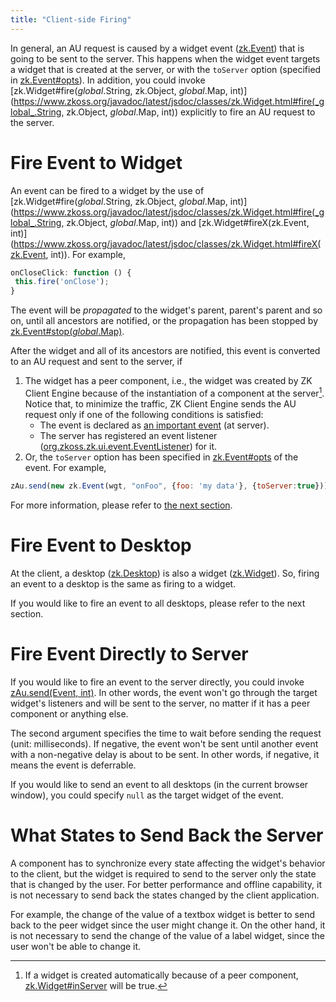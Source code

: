 ```yaml
---
title: "Client-side Firing"
---
```




In general, an AU request is caused by a widget event
([zk.Event](https://www.zkoss.org/javadoc/latest/jsdoc/classes/zk.Event.html)) that is going to be sent
to the server. This happens when the widget event targets a widget that
is created at the server, or with the `toServer` option (specified in
[zk.Event#opts](https://www.zkoss.org/javadoc/latest/jsdoc/classes/zk.Event.html#opts)). In
addition, you could invoke
[zk.Widget#fire(_global_.String, zk.Object, _global_.Map, int)](https://www.zkoss.org/javadoc/latest/jsdoc/classes/zk.Widget.html#fire(_global_.String, zk.Object, _global_.Map, int))
explicitly to fire an AU request to the server.

# Fire Event to Widget

An event can be fired to a widget by the use of
[zk.Widget#fire(_global_.String, zk.Object, _global_.Map, int)](https://www.zkoss.org/javadoc/latest/jsdoc/classes/zk.Widget.html#fire(_global_.String, zk.Object, _global_.Map, int))
and
[zk.Widget#fireX(zk.Event, int)](https://www.zkoss.org/javadoc/latest/jsdoc/classes/zk.Widget.html#fireX(zk.Event, int)).
For example,

```javascript
onCloseClick: function () {
 this.fire('onClose');
}
```

The event will be *propagated* to the widget's parent, parent's parent
and so on, until all ancestors are notified, or the propagation has been
stopped by
[zk.Event#stop(_global_.Map)](https://www.zkoss.org/javadoc/latest/jsdoc/classes/zk.Event.html#stop(_global_.Map)).

After the widget and all of its ancestors are notified, this event is
converted to an AU request and sent to the server, if

1.  The widget has a peer component, i.e., the widget was created by ZK
    Client Engine because of the instantiation of a component at the
    server[^1]. Notice that, to minimize the traffic, ZK Client Engine
    sends the AU request only if one of the following conditions is
    satisfied:
    - The event is declared as [an important event]({{site.baseurl}}/zk_client_side_ref/server_side_processing#Important_Events)
      (at server).
    - The server has registered an event listener
      ([org.zkoss.zk.ui.event.EventListener](https://www.zkoss.org/javadoc/latest/zk/org/zkoss/zk/ui/event/EventListener.html))
      for it.
2.  Or, the `toServer` option has been specified in
    [zk.Event#opts](https://www.zkoss.org/javadoc/latest/jsdoc/classes/zk.Event.html#opts) of the
    event. For example,

```javascript
zAu.send(new zk.Event(wgt, "onFoo", {foo: 'my data'}, {toServer:true}));
```

For more information, please refer to [the next section]({{site.baseurl}}/zk_client_side_ref/server_side_processing).


# Fire Event to Desktop

At the client, a desktop
([zk.Desktop](https://www.zkoss.org/javadoc/latest/jsdoc/classes/zk.Desktop.html)) is also a widget
([zk.Widget](https://www.zkoss.org/javadoc/latest/jsdoc/classes/zk.Widget.html)). So, firing an event to
a desktop is the same as firing to a widget.

If you would like to fire an event to all desktops, please refer to the
next section.

# Fire Event Directly to Server

If you would like to fire an event to the server directly, you could
invoke [zAu.send(Event, int)](https://www.zkoss.org/javadoc/latest/jsdoc/_global_/zAu.html#send-zk.Event-int-).
In other words, the event won't go through the target widget's listeners
and will be sent to the server, no matter if it has a peer component or
anything else.

The second argument specifies the time to wait before sending the
request (unit: milliseconds). If negative, the event won't be sent until
another event with a non-negative delay is about to be sent. In other
words, if negative, it means the event is deferrable.

If you would like to send an event to all desktops (in the current
browser window), you could specify `null` as the target widget of the
event.

# What States to Send Back the Server

A component has to synchronize every state affecting the widget's
behavior to the client, but the widget is required to send to the server
only the state that is changed by the user. For better performance and
offline capability, it is not necessary to send back the states changed
by the client application.

For example, the change of the value of a textbox widget is better to
send back to the peer widget since the user might change it. On the
other hand, it is not necessary to send the change of the value of a
label widget, since the user won't be able to change it.

[^1]: If a widget is created automatically because of a peer component,
    [zk.Widget#inServer](https://www.zkoss.org/javadoc/latest/jsdoc/classes/zk.Widget.html#inServer)
    will be true.
